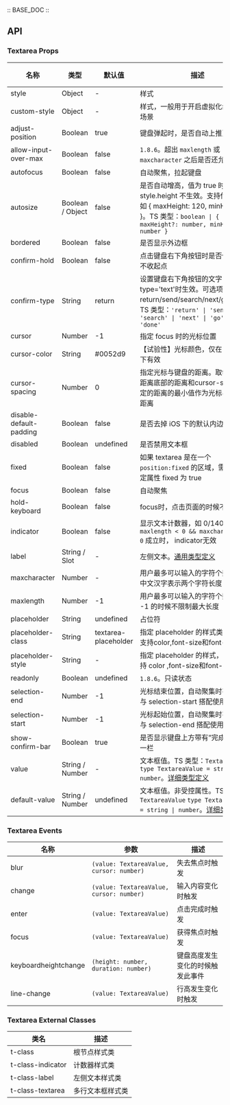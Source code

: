 :: BASE_DOC ::

## API

### Textarea Props

名称 | 类型 | 默认值 | 描述 | 必传
-- | -- | -- | -- | --
style | Object | - | 样式 | N
custom-style | Object | - | 样式，一般用于开启虚拟化组件节点场景 | N
adjust-position | Boolean | true | 键盘弹起时，是否自动上推页面 | N
allow-input-over-max | Boolean | false | `1.8.6`。超出 `maxlength` 或 `maxcharacter` 之后是否还允许输入 | N
autofocus | Boolean | false | 自动聚焦，拉起键盘 | N
autosize | Boolean / Object | false | 是否自动增高，值为 true 时，style.height 不生效。支持传入对象，如 { maxHeight: 120, minHeight: 20 }。TS 类型：`boolean \| { maxHeight?: number, minHeight?: number }` | N
bordered | Boolean | false | 是否显示外边框 | N
confirm-hold | Boolean | false | 点击键盘右下角按钮时是否保持键盘不收起点 | N
confirm-type | String | return | 设置键盘右下角按钮的文字，仅在 type='text'时生效。可选项：return/send/search/next/go/done。TS 类型：`'return' \| 'send' \| 'search' \| 'next' \| 'go' \| 'done'` | N
cursor | Number | -1 | 指定 focus 时的光标位置 | N
cursor-color | String | #0052d9 | 【试验性】光标颜色，仅在 Skyline 下有效 | N
cursor-spacing | Number | 0 | 指定光标与键盘的距离。取textarea距离底部的距离和cursor-spacing指定的距离的最小值作为光标与键盘的距离 | N
disable-default-padding | Boolean | false | 是否去掉 iOS 下的默认内边距 | N
disabled | Boolean | undefined | 是否禁用文本框 | N
fixed | Boolean | false | 如果 textarea 是在一个 `position:fixed` 的区域，需要显式指定属性 fixed 为 true | N
focus | Boolean | false | 自动聚焦 | N
hold-keyboard | Boolean | false | focus时，点击页面的时候不收起键盘 | N
indicator | Boolean | false | 显示文本计数器，如 0/140。当 `maxlength < 0 && maxcharacter < 0` 成立时， indicator无效 | N
label | String / Slot | - | 左侧文本。[通用类型定义](https://github.com/Tencent/tdesign-miniprogram/blob/develop/src/common/common.ts) | N
maxcharacter | Number | - | 用户最多可以输入的字符个数，一个中文汉字表示两个字符长度 | N
maxlength | Number | -1 | 用户最多可以输入的字符个数，值为 -1 的时候不限制最大长度 | N
placeholder | String | undefined | 占位符 | N
placeholder-class | String | textarea-placeholder | 指定 placeholder 的样式类，目前仅支持color,font-size和font-weight | N
placeholder-style | String | - | 指定 placeholder 的样式，目前仅支持 color ,font-size和font-weight | N
readonly | Boolean | undefined | `1.8.6`。只读状态 | N
selection-end | Number | -1 | 光标结束位置，自动聚集时有效，需与 selection-start 搭配使用 | N
selection-start | Number | -1 | 光标起始位置，自动聚集时有效，需与 selection-end 搭配使用 | N
show-confirm-bar | Boolean | true | 是否显示键盘上方带有”完成“按钮那一栏 | N
value | String / Number | - | 文本框值。TS 类型：`TextareaValue` `type TextareaValue = string \| number`。[详细类型定义](https://github.com/Tencent/tdesign-miniprogram/tree/develop/src/textarea/type.ts) | N
default-value | String / Number | undefined | 文本框值。非受控属性。TS 类型：`TextareaValue` `type TextareaValue = string \| number`。[详细类型定义](https://github.com/Tencent/tdesign-miniprogram/tree/develop/src/textarea/type.ts) | N

### Textarea Events

名称 | 参数 | 描述
-- | -- | --
blur | `(value: TextareaValue, cursor: number)` | 失去焦点时触发
change | `(value: TextareaValue, cursor: number)` | 输入内容变化时触发
enter | `(value: TextareaValue)` | 点击完成时触发
focus | `(value: TextareaValue)` | 获得焦点时触发
keyboardheightchange | `(height: number, duration: number)` | 键盘高度发生变化的时候触发此事件
line-change | `(value: TextareaValue)` | 行高发生变化时触发

### Textarea External Classes

类名 | 描述
-- | --
t-class | 根节点样式类
t-class-indicator | 计数器样式类
t-class-label | 左侧文本样式类
t-class-textarea | 多行文本框样式类
